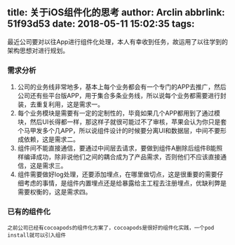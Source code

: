 title: 关于iOS组件化的思考
author: Arclin
abbrlink: 51f93d53
date: 2018-05-11 15:02:35
tags:
---
最近公司要对以往App进行组件化处理，本人有幸收到任务，故运用了以往学到的架构思想对进行规划。
<!--more-->

### 需求分析

1. 公司的业务线非常地多，基本上每个业务都会有一个专门的APP去推广，然后公司还有些平台版APP，用于集合多条业务线，所以说每个业务都需要进行封装，去重复利用，这是需求一。
2. 每个业务模块是需要有一定的定制性的，毕竟如果几个APP都用到了通过模块，然后UI长得都一样，那这样子就很可能过不了审核，苹果会认为你只是套个马甲发多个几APP，所以说组件设计的时候要分离UI和数据层，中间不要形成依赖，这是需求二。
3. 组件间不能直接通信，要通过中间层去请求，要做到组件A删除后组件B能照样编译成功，除非说他们之间的耦合成为了产品需求，否则他们不应该直接通信，这是需求三。
4. 组件需要做好log处理，还要添加埋点，在哪里做切点，这是很重要的需要仔细考虑的事情，是组件内置埋点还是给暴露给主工程去注册埋点，优缺利弊是需要权衡的，这是需求四。

### 已有的组件化

	之前公司已经有cocoapods的组件化方案了，cocoapods是很好的组件化实践，一个pod install就可以引入组件